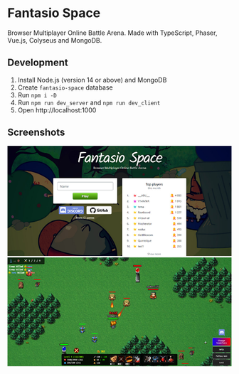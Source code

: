 # Fantasio Space
Browser Multiplayer Online Battle Arena. Made with TypeScript, Phaser, Vue.js, Colyseus and MongoDB.

## Development
1. Install Node.js (version 14 or above) and MongoDB
2. Create ```fantasio-space``` database
3. Run ```npm i -D```
4. Run ```npm run dev_server``` and ```npm run dev_client```
5. Open http://localhost:1000

## Screenshots
![Screenshot](doc/images/screenshot-1.jpg)
![Screenshot](doc/images/screenshot-2.jpg)
